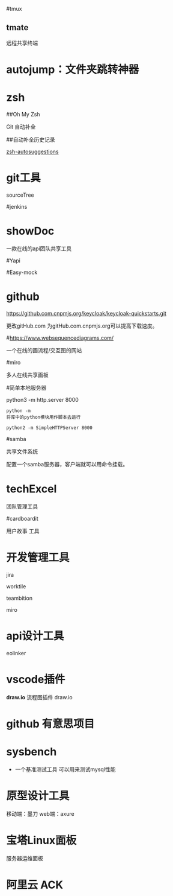 #tmux

## tmate

远程共享终端





# autojump：文件夹跳转神器



# zsh

##Oh My Zsh 

Git 自动补全

##自动补全历史记录

[zsh-autosuggestions](https://github.com/zsh-users/zsh-autosuggestions)



# git工具

sourceTree





#jenkins





# showDoc

一款在线的api团队共享工具



#Yapi

#Easy-mock





# github

https://github.com.cnpmjs.org/keycloak/keycloak-quickstarts.git

更改gitHub.com 为gitHub.com.cnpmjs.org可以提高下载速度。





#https://www.websequencediagrams.com/

一个在线的画流程/交互图的网站



#miro

多人在线共享画板



#简单本地服务器

python3 -m http.server 8000 

```
python -m
将库中的python模块用作脚本去运行

python2 -m SimpleHTTPServer 8000
```



#samba

共享文件系统

配置一个samba服务器，客户端就可以用命令挂载。





# techExcel

团队管理工具



#cardboardit

用户故事 工具



# 开发管理工具

jira

worktile

teambition

miro



# api设计工具

eolinker

# vscode插件
**draw.io**
流程图插件 draw.io

# github 有意思项目
 

# sysbench
* 一个基准测试工具
    可以用来测试mysql性能

# 原型设计工具
移动端：墨刀
web端：axure


# 宝塔Linux面板
服务器运维面板

# 阿里云 ACK




